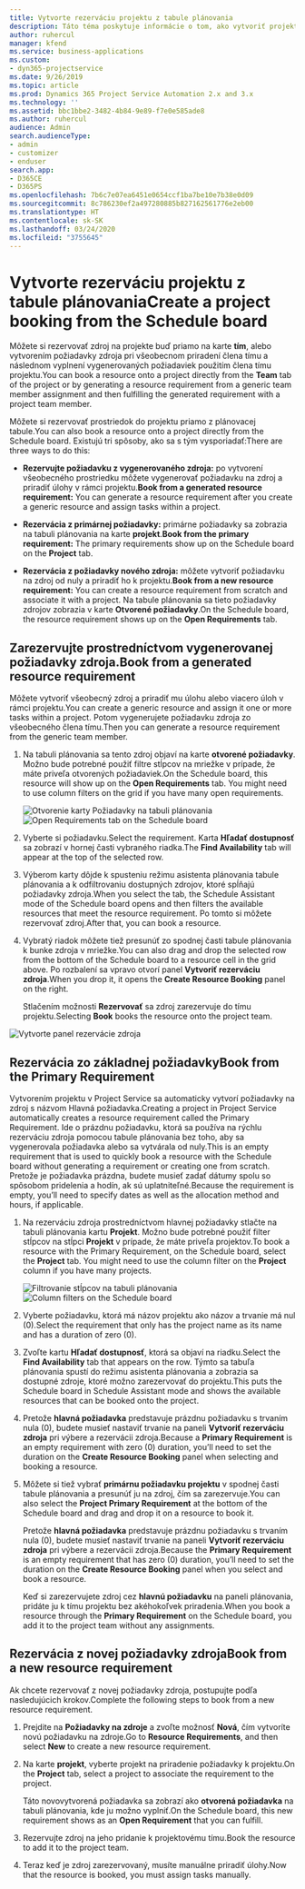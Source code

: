 ```yaml
---
title: Vytvorte rezerváciu projektu z tabule plánovania
description: Táto téma poskytuje informácie o tom, ako vytvoriť projektovú rezerváciu z tabule plánovania.
author: ruhercul
manager: kfend
ms.service: business-applications
ms.custom:
- dyn365-projectservice
ms.date: 9/26/2019
ms.topic: article
ms.prod: Dynamics 365 Project Service Automation 2.x and 3.x
ms.technology: ''
ms.assetid: bbc1bbe2-3482-4b84-9e89-f7e0e585ade8
ms.author: ruhercul
audience: Admin
search.audienceType:
- admin
- customizer
- enduser
search.app:
- D365CE
- D365PS
ms.openlocfilehash: 7b6c7e07ea6451e0654ccf1ba7be10e7b38e0d09
ms.sourcegitcommit: 8c786230ef2a497280885b827162561776e2eb00
ms.translationtype: HT
ms.contentlocale: sk-SK
ms.lasthandoff: 03/24/2020
ms.locfileid: "3755645"
---
```

# <a name="create-a-project-booking-from-the-schedule-board"></a><span data-ttu-id="c766e-103">Vytvorte rezerváciu projektu z tabule plánovania</span><span class="sxs-lookup"><span data-stu-id="c766e-103">Create a project booking from the Schedule board</span></span>

<span data-ttu-id="c766e-104">Môžete si rezervovať zdroj na projekte buď priamo na karte **tím**, alebo vytvorením požiadavky zdroja pri všeobecnom priradení člena tímu a následnom vyplnení vygenerovaných požiadaviek použitím člena tímu projektu.</span><span class="sxs-lookup"><span data-stu-id="c766e-104">You can book a resource onto a project directly from the **Team** tab of the project or by generating a resource requirement from a generic team member assignment and then fulfilling the generated requirement with a project team member.</span></span>

<span data-ttu-id="c766e-105">Môžete si rezervovať prostriedok do projektu priamo z plánovacej tabule.</span><span class="sxs-lookup"><span data-stu-id="c766e-105">You can also book a resource onto a project directly from the Schedule board.</span></span> <span data-ttu-id="c766e-106">Existujú tri spôsoby, ako sa s tým vysporiadať:</span><span class="sxs-lookup"><span data-stu-id="c766e-106">There are three ways to do this:</span></span>

- <span data-ttu-id="c766e-107">**Rezervujte požiadavku z vygenerovaného zdroja:** po vytvorení všeobecného prostriedku môžete vygenerovať požiadavku na zdroj a priradiť úlohy v rámci projektu.</span><span class="sxs-lookup"><span data-stu-id="c766e-107">**Book from a generated resource requirement:** You can generate a resource requirement after you create a generic resource and assign tasks within a project.</span></span>

- <span data-ttu-id="c766e-108">**Rezervácia z primárnej požiadavky:** primárne požiadavky sa zobrazia na tabuli plánovania na karte **projekt**.</span><span class="sxs-lookup"><span data-stu-id="c766e-108">**Book from the primary requirement:** The primary requirements show up on the Schedule board on the **Project** tab.</span></span> 

- <span data-ttu-id="c766e-109">**Rezervácia z požiadavky nového zdroja:** môžete vytvoriť požiadavku na zdroj od nuly a priradiť ho k projektu.</span><span class="sxs-lookup"><span data-stu-id="c766e-109">**Book from a new resource requirement:** You can create a resource requirement from scratch and associate it with a project.</span></span> <span data-ttu-id="c766e-110">Na tabule plánovania sa tieto požiadavky zdrojov zobrazia v karte **Otvorené požiadavky**.</span><span class="sxs-lookup"><span data-stu-id="c766e-110">On the Schedule board, the resource requirement shows up on the **Open Requirements** tab.</span></span>

## <a name="book-from-a-generated-resource-requirement"></a><span data-ttu-id="c766e-111">Zarezervujte prostredníctvom vygenerovanej požiadavky zdroja.</span><span class="sxs-lookup"><span data-stu-id="c766e-111">Book from a generated resource requirement</span></span>

<span data-ttu-id="c766e-112">Môžete vytvoriť všeobecný zdroj a priradiť mu úlohu alebo viacero úloh v rámci projektu.</span><span class="sxs-lookup"><span data-stu-id="c766e-112">You can create a generic resource and assign it one or more tasks within a project.</span></span> <span data-ttu-id="c766e-113">Potom vygenerujete požiadavku zdroja zo všeobecného člena tímu.</span><span class="sxs-lookup"><span data-stu-id="c766e-113">Then you can generate a resource requirement from the generic team member.</span></span> 

1.  <span data-ttu-id="c766e-114">Na tabuli plánovania sa tento zdroj objaví na karte **otvorené požiadavky**. Možno bude potrebné použiť filtre stĺpcov na mriežke v prípade, že máte priveľa otvorených požiadaviek.</span><span class="sxs-lookup"><span data-stu-id="c766e-114">On the Schedule board, this resource will show up on the **Open Requirements** tab. You might need to use column filters on the grid if you have many open requirements.</span></span> 

    <span data-ttu-id="c766e-115">![Otvorenie karty Požiadavky na tabuli plánovania](media/FAQ-Project-Booking-Schedule-Board-1.png "Snímka obrazovky rezervácií a tabuľka priradenia")</span><span class="sxs-lookup"><span data-stu-id="c766e-115">![Open Requirements tab on the Schedule board](media/FAQ-Project-Booking-Schedule-Board-1.png "Screenshot of bookings and assignments table")</span></span>

2. <span data-ttu-id="c766e-116">Vyberte si požiadavku.</span><span class="sxs-lookup"><span data-stu-id="c766e-116">Select the requirement.</span></span> <span data-ttu-id="c766e-117">Karta **Hľadať dostupnosť** sa zobrazí v hornej časti vybraného riadka.</span><span class="sxs-lookup"><span data-stu-id="c766e-117">The **Find Availability** tab will appear at the top of the selected row.</span></span>
 
3. <span data-ttu-id="c766e-118">Výberom karty dôjde k spusteniu režimu asistenta plánovania tabule plánovania a k odfiltrovaniu dostupných zdrojov, ktoré spĺňajú požiadavky zdroja.</span><span class="sxs-lookup"><span data-stu-id="c766e-118">When you select the tab, the Schedule Assistant mode of the Schedule board opens and then filters the available resources that meet the resource requirement.</span></span> <span data-ttu-id="c766e-119">Po tomto si môžete rezervovať zdroj.</span><span class="sxs-lookup"><span data-stu-id="c766e-119">After that, you can book a resource.</span></span>

4. <span data-ttu-id="c766e-120">Vybratý riadok môžete tiež presunúť zo spodnej časti tabule plánovania k bunke zdroja v mriežke.</span><span class="sxs-lookup"><span data-stu-id="c766e-120">You can also drag and drop the selected row from the bottom of the Schedule board to a resource cell in the grid above.</span></span> <span data-ttu-id="c766e-121">Po rozbalení sa vpravo otvorí panel **Vytvoriť rezerváciu zdroja**.</span><span class="sxs-lookup"><span data-stu-id="c766e-121">When you drop it, it opens the **Create Resource Booking** panel on the right.</span></span>

    <span data-ttu-id="c766e-122">Stlačením možnosti **Rezervovať** sa zdroj zarezervuje do tímu projektu.</span><span class="sxs-lookup"><span data-stu-id="c766e-122">Selecting **Book** books the resource onto the project team.</span></span>

![Vytvorte panel rezervácie zdroja](media/FAQ-Project-Booking-Schedule-Board-6.png "")
 

## <a name="book-from-the-primary-requirement"></a><span data-ttu-id="c766e-124">Rezervácia zo základnej požiadavky</span><span class="sxs-lookup"><span data-stu-id="c766e-124">Book from the Primary Requirement</span></span>

<span data-ttu-id="c766e-125">Vytvorením projektu v Project Service sa automaticky vytvorí požiadavky na zdroj s názvom Hlavná požiadavka.</span><span class="sxs-lookup"><span data-stu-id="c766e-125">Creating a project in Project Service automatically creates a resource requirement called the Primary Requirement.</span></span> <span data-ttu-id="c766e-126">Ide o prázdnu požiadavku, ktorá sa používa na rýchlu rezerváciu zdroja pomocou tabule plánovania bez toho, aby sa vygenerovala požiadavka alebo sa vytvárala od nuly.</span><span class="sxs-lookup"><span data-stu-id="c766e-126">This is an empty requirement that is used to quickly book a resource with the Schedule board without generating a requirement or creating one from scratch.</span></span> <span data-ttu-id="c766e-127">Pretože je požiadavka prázdna, budete musieť zadať dátumy spolu so spôsobom pridelenia a hodín, ak sú uplatniteľné.</span><span class="sxs-lookup"><span data-stu-id="c766e-127">Because the requirement is empty, you’ll need to specify dates as well as the allocation method and hours, if applicable.</span></span> 

1. <span data-ttu-id="c766e-128">Na rezerváciu zdroja prostredníctvom hlavnej požiadavky stlačte na tabuli plánovania kartu **Projekt**. Možno bude potrebné použiť filter stĺpcov na stĺpci **Projekt** v prípade, že máte priveľa projektov.</span><span class="sxs-lookup"><span data-stu-id="c766e-128">To book a resource with the Primary Requirement, on the Schedule board, select the **Project** tab. You might need to use the column filter on the **Project** column if you have many projects.</span></span>

   <span data-ttu-id="c766e-129">![Filtrovanie stĺpcov na tabuli plánovania](media/FAQ-Project-Booking-Schedule-Board-2.png "Snímka obrazovky rezervácií a tabuľka priradenia")</span><span class="sxs-lookup"><span data-stu-id="c766e-129">![Column filters on the Schedule board](media/FAQ-Project-Booking-Schedule-Board-2.png "Screenshot of bookings and assignments table")</span></span>

2. <span data-ttu-id="c766e-130">Vyberte požiadavku, ktorá má názov projektu ako názov a trvanie má nul (0).</span><span class="sxs-lookup"><span data-stu-id="c766e-130">Select the requirement that only has the project name as its name and has a duration of zero (0).</span></span>

3. <span data-ttu-id="c766e-131">Zvoľte kartu **Hľadať dostupnosť**, ktorá sa objaví na riadku.</span><span class="sxs-lookup"><span data-stu-id="c766e-131">Select the **Find Availability** tab that appears on the row.</span></span> <span data-ttu-id="c766e-132">Týmto sa tabuľa plánovania spustí do režimu asistenta plánovania a zobrazia sa dostupné zdroje, ktoré možno zarezervovať do projektu.</span><span class="sxs-lookup"><span data-stu-id="c766e-132">This puts the Schedule board in Schedule Assistant mode and shows the available resources that can be booked onto the project.</span></span>

4. <span data-ttu-id="c766e-133">Pretože **hlavná požiadavka** predstavuje prázdnu požiadavku s trvaním nula (0), budete musieť nastaviť trvanie na paneli **Vytvoriť rezerváciu zdroja** pri výbere a rezervácii zdroja.</span><span class="sxs-lookup"><span data-stu-id="c766e-133">Because a **Primary Requirement** is an empty requirement with zero (0) duration, you’ll need to set the duration on the **Create Resource Booking** panel when selecting and booking a resource.</span></span>

5. <span data-ttu-id="c766e-134">Môžete si tiež vybrať **primárnu požiadavku projektu** v spodnej časti tabule plánovania a presunúť ju na zdroj, čím sa zarezervuje.</span><span class="sxs-lookup"><span data-stu-id="c766e-134">You can also select the **Project Primary Requirement** at the bottom of the Schedule board and drag and drop it on a resource to book it.</span></span>
 
    <span data-ttu-id="c766e-135">Pretože **hlavná požiadavka** predstavuje prázdnu požiadavku s trvaním nula (0), budete musieť nastaviť trvanie na paneli **Vytvoriť rezerváciu zdroja** pri výbere a rezervácii zdroja.</span><span class="sxs-lookup"><span data-stu-id="c766e-135">Because the **Primary Requirement** is an empty requirement that has zero (0) duration, you’ll need to set the duration on the **Create Resource Booking** panel when you select and book a resource.</span></span>
 
    <span data-ttu-id="c766e-136">Keď si zarezervujete zdroj cez **hlavnú požiadavku** na paneli plánovania, pridáte ju k tímu projektu bez akéhokoľvek priradenia.</span><span class="sxs-lookup"><span data-stu-id="c766e-136">When you book a resource through the **Primary Requirement** on the Schedule board, you add it to the project team without any assignments.</span></span>
 
## <a name="book-from-a-new-resource-requirement"></a><span data-ttu-id="c766e-137">Rezervácia z novej požiadavky zdroja</span><span class="sxs-lookup"><span data-stu-id="c766e-137">Book from a new resource requirement</span></span>
<span data-ttu-id="c766e-138">Ak chcete rezervovať z novej požiadavky zdroja, postupujte podľa nasledujúcich krokov.</span><span class="sxs-lookup"><span data-stu-id="c766e-138">Complete the following steps to book from a new resource requirement.</span></span> 

1. <span data-ttu-id="c766e-139">Prejdite na **Požiadavky na zdroje** a zvoľte možnosť **Nová**, čím vytvoríte novú požiadavku na zdroje.</span><span class="sxs-lookup"><span data-stu-id="c766e-139">Go to **Resource Requirements**, and then select **New** to create a new resource requirement.</span></span>

2. <span data-ttu-id="c766e-140">Na karte **projekt**, vyberte projekt na priradenie požiadavky k projektu.</span><span class="sxs-lookup"><span data-stu-id="c766e-140">On the **Project** tab, select a project to associate the requirement to the project.</span></span>
 
    <span data-ttu-id="c766e-141">Táto novovytvorená požiadavka sa zobrazí ako **otvorená požiadavka** na tabuli plánovania, kde ju možno vyplniť.</span><span class="sxs-lookup"><span data-stu-id="c766e-141">On the Schedule board, this new requirement shows as an **Open Requirement** that you can fulfill.</span></span>

3. <span data-ttu-id="c766e-142">Rezervujte zdroj na jeho pridanie k projektovému tímu.</span><span class="sxs-lookup"><span data-stu-id="c766e-142">Book the resource to add it to the project team.</span></span>

4. <span data-ttu-id="c766e-143">Teraz keď je zdroj zarezervovaný, musíte manuálne priradiť úlohy.</span><span class="sxs-lookup"><span data-stu-id="c766e-143">Now that the resource is booked, you must assign tasks manually.</span></span>


